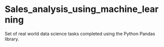 # Sales_analysis_using_machine_learning
Set of real world data science tasks completed using the Python Pandas library.
